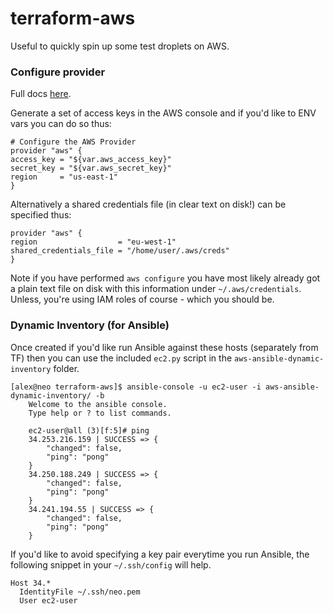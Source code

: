 # terraform-aws

Useful to quickly spin up some test droplets on AWS.

### Configure provider

Full docs [here](https://www.terraform.io/docs/providers/aws/index.html).

Generate a set of access keys in the AWS console and if you'd like to ENV vars you can do so thus:

    # Configure the AWS Provider
    provider "aws" {
    access_key = "${var.aws_access_key}"
    secret_key = "${var.aws_secret_key}"
    region     = "us-east-1"
    }

Alternatively a shared credentials file (in clear text on disk!) can be specified thus:

    provider "aws" {
    region                  = "eu-west-1"
    shared_credentials_file = "/home/user/.aws/creds"
    }

Note if you have performed `aws configure` you have most likely already got a plain text file on disk with this information under `~/.aws/credentials`. Unless, you're using IAM roles of course - which you should be.

### Dynamic Inventory (for Ansible)

Once created if you'd like run Ansible against these hosts (separately from TF) then you can use the included `ec2.py` script in the `aws-ansible-dynamic-inventory` folder.

    [alex@neo terraform-aws]$ ansible-console -u ec2-user -i aws-ansible-dynamic-inventory/ -b
        Welcome to the ansible console.
        Type help or ? to list commands.

        ec2-user@all (3)[f:5]# ping
        34.253.216.159 | SUCCESS => {
            "changed": false,
            "ping": "pong"
        }
        34.250.188.249 | SUCCESS => {
            "changed": false,
            "ping": "pong"
        }
        34.241.194.55 | SUCCESS => {
            "changed": false,
            "ping": "pong"
        }


If you'd like to avoid specifying a key pair everytime you run Ansible, the following snippet in your `~/.ssh/config` will help.

    Host 34.*
      IdentityFile ~/.ssh/neo.pem
      User ec2-user
